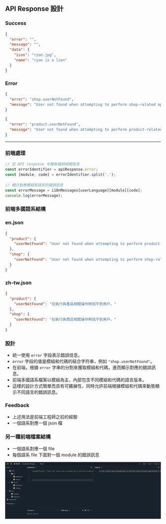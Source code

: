 ## **API Response 設計**

### **Success**

```json
{
  "error": "",
  "message": "",
  "data": {
    "icon": "ryan.jpg",
    "name": "ryan is a lion"
  }
}

```

### **Error**

```json
{
  "error": "shop.userNotFound",
  "message": "User not found when attempting to perform shop-related operation."
}

```

```json
{
  "error": "product.userNotFound",
  "message": "User not found when attempting to perform product-related operation."
}

```
<hr>

### **前端處理**

```jsx
// 從 API response 中獲取錯誤相關信息
const errorIdentifier = apiResponse.error;
const [module, code] = errorIdentifier.split('.');

// 顯示對應模組和語言的錯誤訊息
const errorMessage = i18nMessages[userLanguage][module][code];
console.log(errorMessage);

```

### **前端多國語系結構**

### en.json

```json
{
  "product": {
    "userNotFound": "User not found when attempting to perform product-related operation."
  },
  "shop": {
    "userNotFound": "User not found when attempting to perform shop-related operation."
  }
}

```

### zh-tw.json

```json
{
  "product": {
    "userNotFound": "在執行與產品相關操作時找不到用戶。"
  },
  "shop": {
    "userNotFound": "在執行與商店相關操作時找不到用戶。"
  }
}

```

### **設計**

- 統一使用 `error` 字段表示錯誤信息。
- `error` 字段的值是模組和代碼的結合字符串，例如 `"shop.userNotFound"`。
- 在前端，根據 `error` 字串的分割來獲取模組和代碼，進而顯示對應的錯誤訊息。
- 前端多國語系檔案以模組為主，內部包含不同模組和代碼的語言版本。
- 這樣的設計方式簡單而具有可擴展性，同時允許前端根據模組和代碼來動態顯示不同語言的錯誤訊息。

### **Feedback**

- 上述用法是前端工程師之前的經驗
- 一個語系對應一個 json 檔

### 另一種前端檔案結構

- 一個語系對應一個 file
- 每個語系 file 下面對一個 module 的錯誤訊息

![img](<CleanShot 2023-12-20.jpg>)
